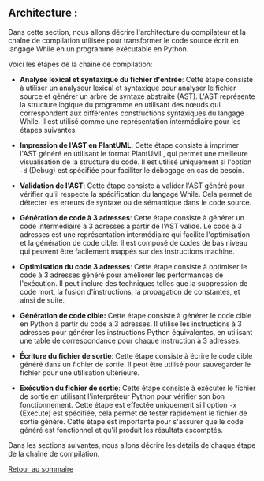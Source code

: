 ## Architecture :

Dans cette section, nous allons décrire l'architecture du compilateur et la chaîne de compilation utilisée pour transformer le code source écrit en langage While en un programme exécutable en Python. 

Voici les étapes de la chaîne de compilation:

- **Analyse lexical et syntaxique du fichier d'entrée**: Cette étape consiste à utiliser un analyseur lexical et syntaxique pour analyser le fichier source et générer un arbre de syntaxe abstraite (AST). L'AST représente la structure logique du programme en utilisant des nœuds qui correspondent aux différentes constructions syntaxiques du langage While. Il est utilisé comme une représentation intermédiaire pour les étapes suivantes.

- **Impression de l'AST en PlantUML**: Cette étape consiste à imprimer l'AST généré en utilisant le format PlantUML, qui permet une meilleure visualisation de la structure du code. Il est utilisé uniquement si l'option `-d` (Debug) est spécifiée pour faciliter le débogage en cas de besoin.
  
- **Validation de l'AST**: Cette étape consiste à valider l'AST généré pour vérifier qu'il respecte la spécification du langage While. Cela permet de détecter les erreurs de syntaxe ou de sémantique dans le code source.
  

- **Génération de code à 3 adresses**: Cette étape consiste à générer un code intermédiaire à 3 adresses à partir de l'AST valide. Le code à 3 adresses est une représentation intermédiaire qui facilite l'optimisation et la génération de code cible. Il est composé de codes de bas niveau qui peuvent être facilement mappés sur des instructions machine.

- **Optimisation du code 3 adresses**: Cette étape consiste à optimiser le code à 3 adresses généré pour améliorer les performances de l'exécution. Il peut inclure des techniques telles que la suppression de code mort, la fusion d'instructions, la propagation de constantes, et ainsi de suite.

- **Génération de code cible:** Cette étape consiste à générer le code cible en Python à partir du code à 3 adresses. Il utilise les instructions à 3 adresses pour générer les instructions Python équivalentes, en utilisant une table de correspondance pour chaque instruction à 3 adresses.

- **Écriture du fichier de sortie**: Cette étape consiste à écrire le code cible généré dans un fichier de sortie. Il peut être utilisé pour sauvegarder le fichier pour une utilisation ultérieure.

- **Exécution du fichier de sortie**: Cette étape consiste à exécuter le fichier de sortie en utilisant l'interpréteur Python pour vérifier son bon fonctionnement. Cette étape est effectée uniquement si l'option `-x` (Execute) est spécifiée, cela permet de tester rapidement le fichier de sortie généré. Cette étape est importante pour s'assurer que le code généré est fonctionnel et qu'il produit les résultats escomptés.


Dans les sections suivantes, nous allons décrire les détails de chaque étape de la chaîne de compilation.

[Retour au sommaire](./readme.md)